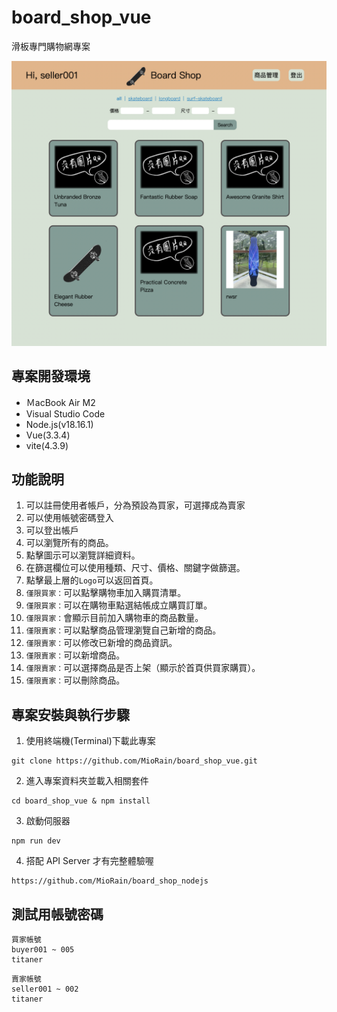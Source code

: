 # board_shop_vue

滑板專門購物網專案

![image](/src/assets/demo-image.png)

## 專案開發環境
- ＭacBook Air M2 
- Visual Studio Code
- Node.js(v18.16.1)
- Vue(3.3.4)
- vite(4.3.9)

## 功能說明

1. 可以註冊使用者帳戶，分為預設為買家，可選擇成為賣家
2. 可以使用帳號密碼登入
3. 可以登出帳戶
4. 可以瀏覽所有的商品。
5. 點擊圖示可以瀏覽詳細資料。
6. 在篩選欄位可以使用種類、尺寸、價格、關鍵字做篩選。
7. 點擊最上層的`Logo`可以返回首頁。
8. `僅限買家：`可以點擊購物車加入購買清單。
9. `僅限買家：`可以在購物車點選結帳成立購買訂單。
10. `僅限買家：`會顯示目前加入購物車的商品數量。
11. `僅限賣家：`可以點擊商品管理瀏覽自己新增的商品。
12. `僅限賣家：`可以修改已新增的商品資訊。
13. `僅限賣家：`可以新增商品。
14. `僅限賣家：`可以選擇商品是否上架（顯示於首頁供買家購買）。
15. `僅限賣家：`可以刪除商品。

## 專案安裝與執行步驟
1. 使用終端機(Terminal)下載此專案
```
git clone https://github.com/MioRain/board_shop_vue.git
```
2. 進入專案資料夾並載入相關套件
```
cd board_shop_vue & npm install
```

3. 啟動伺服器
```
npm run dev
```
4. 搭配 API Server 才有完整體驗喔
```
https://github.com/MioRain/board_shop_nodejs
```

## 測試用帳號密碼
```
買家帳號
buyer001 ~ 005
titaner
```
```
賣家帳號
seller001 ~ 002
titaner
```

